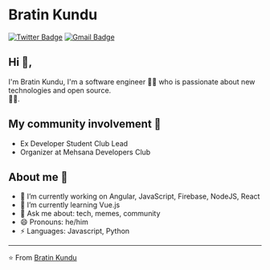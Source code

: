 # Bratin Kundu 
[![Twitter Badge](https://img.shields.io/badge/-@BratinKundu-1ca0f1?style=flat-square&labelColor=1ca0f1&logo=twitter&logoColor=white&link=https://twitter.com/BratinKundu)](https://twitter.com/BratinKundu) 
[![Gmail Badge](https://img.shields.io/badge/-bkundu53@gmail.com-c14438?style=flat-square&logo=Gmail&logoColor=white&link=mailto:bkundu53@gmail.com)](mailto:bkundu53@gmail.com)

## Hi 👋, 
I'm Bratin Kundu, I'm a software engineer 👨‍💻 who is passionate about new technologies and open source.  
🏄‍♂️. 

## My community involvement 🚀
- Ex Developer Student Club Lead
- Organizer at Mehsana Developers Club

## About me 💪
- 🔭 I’m currently working on Angular, JavaScript, Firebase, NodeJS, React
- 🌱 I’m currently learning Vue.js
- 💬 Ask me about: tech, memes, community
- 😄 Pronouns: he/him
-  ⚡ Languages: Javascript, Python



---
⭐️ From [Bratin Kundu](https://github.com/bratinkundu)
